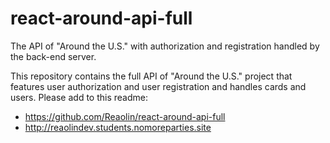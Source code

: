 # react-around-api-full
The API of "Around the U.S." with authorization and registration handled by the back-end server.

This repository contains the full API of "Around the U.S." project that features user authorization and user registration and handles cards and users. Please add to this readme:
* https://github.com/Reaolin/react-around-api-full
* http://reaolindev.students.nomoreparties.site
